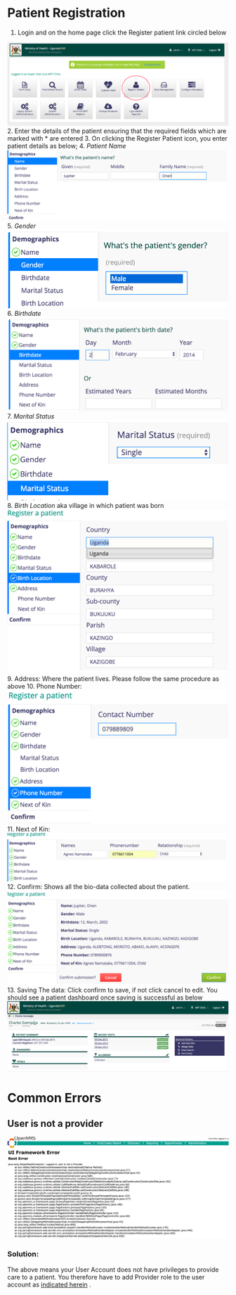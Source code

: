 # Patient Registration 
1. Login and on the home page click the Register patient link circled below

![Register Patient Link](images/register_patient_link.png)
2. Enter the details of the patient ensuring that the required fields which are marked with * are entered
3. On clicking the Register Patient icon, you enter patient details as below;
4. *Patient Name*![PatientName](images/name.png)
5. *Gender* ![Gender](images/gender.png)
6. *Birthdate* ![Birthdate](images/birth_date.png)
7. *Marital Status*![Marital Status](images/marital_status.png)
8. *Birth Location* aka village in which patient was born![birthlocation](images/birth_location.png)
9. Address: Where the patient lives. Please follow the same procedure as above
10. Phone Number: ![phone number](images/phone_number.png)
11. Next of Kin: ![Next of Kin](images/next_of_kin.png)
12. Confirm: Shows all the bio-data collected about the patient.![Confirm](images/confirmation.png)
13. Saving The data: Click confirm to save, if not click cancel to edit. You should see a patient dashboard once saving is successful as below ![](images/patient_dashboard.png)
# Common Errors 
## User is not a provider
![User Not Provider Error](images/logged_in_user_not_provider.png)

### Solution:
The above means your User Account does not have privileges to provide care to a patient. You therefore have to add Provider role to the user account as [indicated herein](making_an_existing_user_a_provider.md) .
